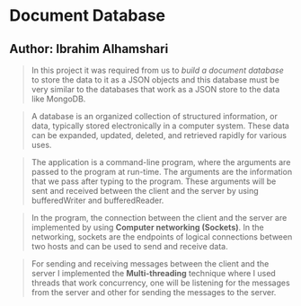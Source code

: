 # Document Database
## Author: Ibrahim Alhamshari


> In this project it was required from us to *build a document database* to store the data to it as a JSON objects and this database must be very similar to the databases that work as a JSON store to the data like MongoDB.   

> A database is an organized collection of structured information, or data, typically stored electronically in a computer system. These data can be expanded, updated, deleted, and retrieved rapidly for various uses.

> The application is a command-line program, where the arguments are passed to the program at run-time. 
The arguments are the information that we pass after typing to the program. These arguments will be sent and received between the client and the server by using bufferedWriter and bufferedReader.

> In the program, the connection between the client and the server are implemented by using **Computer networking (Sockets)**. In the networking, sockets are the endpoints of logical connections between two hosts and can be used to send and receive data.

> For sending and receiving messages between the client and the server I implemented the **Multi-threading** technique where I used threads that work concurrency, one will be listening for the messages from the server and other for sending the messages to the server.